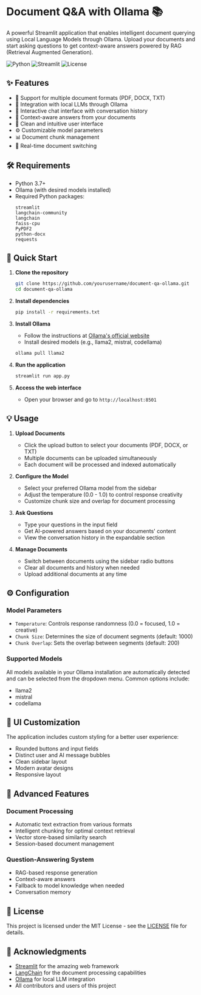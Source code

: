 # Document Q&A with Ollama 📚

A powerful Streamlit application that enables intelligent document querying using Local Language Models through Ollama. Upload your documents and start asking questions to get context-aware answers powered by RAG (Retrieval Augmented Generation).

![Python](https://img.shields.io/badge/Python-3.7+-blue.svg)
![Streamlit](https://img.shields.io/badge/Streamlit-1.0+-red.svg)
![License](https://img.shields.io/badge/License-MIT-green.svg)

## ✨ Features

- 📄 Support for multiple document formats (PDF, DOCX, TXT)
- 🤖 Integration with local LLMs through Ollama
- 💬 Interactive chat interface with conversation history
- 🎯 Context-aware answers from your documents
- 🎨 Clean and intuitive user interface
- ⚙️ Customizable model parameters
- 📊 Document chunk management
- 🔄 Real-time document switching

## 🛠️ Requirements

- Python 3.7+
- Ollama (with desired models installed)
- Required Python packages:
  ```
  streamlit
  langchain-community
  langchain
  faiss-cpu
  PyPDF2
  python-docx
  requests
  ```

## 🚀 Quick Start

1. **Clone the repository**
   ```bash
   git clone https://github.com/yourusername/document-qa-ollama.git
   cd document-qa-ollama
   ```

2. **Install dependencies**
   ```bash
   pip install -r requirements.txt
   ```

3. **Install Ollama**
   - Follow the instructions at [Ollama's official website](https://ollama.ai/)
   - Install desired models (e.g., llama2, mistral, codellama)
   ```bash
   ollama pull llama2
   ```

4. **Run the application**
   ```bash
   streamlit run app.py
   ```

5. **Access the web interface**
   - Open your browser and go to `http://localhost:8501`

## 💡 Usage

1. **Upload Documents**
   - Click the upload button to select your documents (PDF, DOCX, or TXT)
   - Multiple documents can be uploaded simultaneously
   - Each document will be processed and indexed automatically

2. **Configure the Model**
   - Select your preferred Ollama model from the sidebar
   - Adjust the temperature (0.0 - 1.0) to control response creativity
   - Customize chunk size and overlap for document processing

3. **Ask Questions**
   - Type your questions in the input field
   - Get AI-powered answers based on your documents' content
   - View the conversation history in the expandable section

4. **Manage Documents**
   - Switch between documents using the sidebar radio buttons
   - Clear all documents and history when needed
   - Upload additional documents at any time

## ⚙️ Configuration

### Model Parameters
- `Temperature`: Controls response randomness (0.0 = focused, 1.0 = creative)
- `Chunk Size`: Determines the size of document segments (default: 1000)
- `Chunk Overlap`: Sets the overlap between segments (default: 200)

### Supported Models
All models available in your Ollama installation are automatically detected and can be selected from the dropdown menu. Common options include:
- llama2
- mistral
- codellama

## 🎨 UI Customization

The application includes custom styling for a better user experience:
- Rounded buttons and input fields
- Distinct user and AI message bubbles
- Clean sidebar layout
- Modern avatar designs
- Responsive layout

## 🔧 Advanced Features

### Document Processing
- Automatic text extraction from various formats
- Intelligent chunking for optimal context retrieval
- Vector store-based similarity search
- Session-based document management

### Question-Answering System
- RAG-based response generation
- Context-aware answers
- Fallback to model knowledge when needed
- Conversation memory

## 📝 License

This project is licensed under the MIT License - see the [LICENSE](LICENSE) file for details.

## 🙏 Acknowledgments

- [Streamlit](https://streamlit.io/) for the amazing web framework
- [LangChain](https://langchain.org/) for the document processing capabilities
- [Ollama](https://ollama.ai/) for local LLM integration
- All contributors and users of this project

